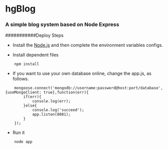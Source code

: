 
# hgBlog
### A simple blog system based on Node Express

###########Deploy Steps

- Install the [Node.js](https://nodejs.org/zh-cn) and then complete the environment variables configs.

- Install dependent files
```
    npm install
``` 
- If you want to use your own database online, change the app.js, as follows.
``` node
    mongoose.connect('mongodb://username:password@host:port/database',{useMongoClient: true},function(err){
        if(err){
            console.log(err);
        }else{
            console.log('succeed');
            app.listen(8081);
        }
    });
```

- Run it
```
    node app
```
